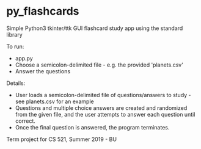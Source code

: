 # py_flashcards
Simple Python3 tkinter/ttk GUI flashcard study app using the standard library

To run:
- app.py
- Choose a semicolon-delimited file - e.g. the provided 'planets.csv'
- Answer the questions

Details:
- User loads a semicolon-delimited file of questions/answers to study - see planets.csv for an example
- Questions and multiple choice answers are created and randomized from the given file, and the user attempts to answer each question until correct.
- Once the final question is answered, the program terminates.

Term project for CS 521, Summer 2019 - BU
